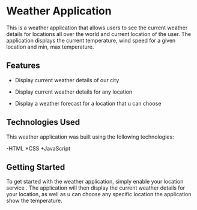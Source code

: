 # Weather Application
This is a weather application that allows users to see the current weather details for locations all over the world and current location of the user. The application displays the current temperature, wind speed for a given location and min, max temperature.

## Features
- Display current weather details of our city
* Display current weather details for any location
+ Display a weather forecast for a location that u can choose


## Technologies Used
This weather application was built using the following technologies:

-HTML
*CSS
+JavaScript

## Getting Started
To get started with the weather application, simply enable your location service . The application will then display the current weather details for your location, as well as u can choose any specific location the application show the temperature.
